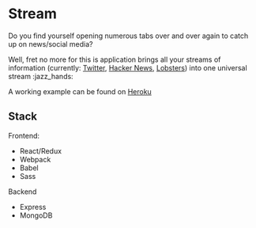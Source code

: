 # Stream

Do you find yourself opening numerous tabs over and over again to catch up on news/social media?

Well, fret no more for this is application brings all your streams of information (currently: [Twitter](https://twitter.com), [Hacker News](https://news.ycombinator.com), [Lobsters](https://lobste.rs)) into one universal stream :jazz_hands:

A working example can be found on [Heroku](http://universal-stream.herokuapp.com/)

## Stack

Frontend:
* React/Redux
* Webpack
* Babel
* Sass

Backend
* Express
* MongoDB
